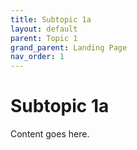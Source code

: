 ```yaml
---
title: Subtopic 1a
layout: default
parent: Topic 1
grand_parent: Landing Page
nav_order: 1
---
```


# Subtopic 1a

Content goes here.